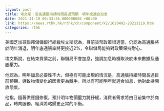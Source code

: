 ```yaml
---
layout: post
title: 埃文斯：若高通脹持續時間長過預期　明年或適合加息
date: 2021-11-19 06:33:56.000000000 +08:00
link: https://news.rthk.hk/rthk/ch/component/k2/1620492-20211119.htm
categories: rthk
---
```


美國芝加哥聯邦儲備銀行總裁埃文斯認為，目前貨幣政策很適當，仍認為高通脹將於明年消退，明年底通脹率將更接近2%，令聯儲局能夠對政策保持耐心。

埃文斯說，在結束買債之前，聯儲局不會加息，強調加息時機取決於未來數據及通脹壓力。

他認為，明年加息必要性不大，但極有可能出現的情況是，高通脹持續時間長過目前預期，導致物價變化的因素更為棘手，所以有可能明年就適合加息，他對此持開放態度。

他指，隨著供應鏈修復，預計明年物價壓力將紓緩，消費者需求將由目前集中於商品，轉向服務，經濟將略歸更正常的平衡。
